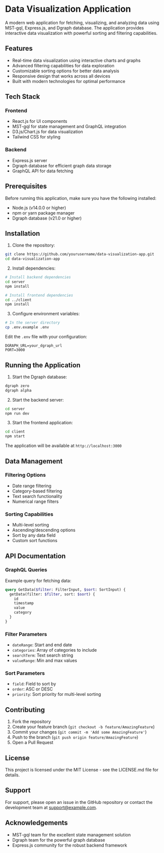 # Data Visualization Application

A modern web application for fetching, visualizing, and analyzing data using MST-gql, Express.js, and Dgraph database. The application provides interactive data visualization with powerful sorting and filtering capabilities.

## Features

- Real-time data visualization using interactive charts and graphs
- Advanced filtering capabilities for data exploration
- Customizable sorting options for better data analysis
- Responsive design that works across all devices
- Built with modern technologies for optimal performance

## Tech Stack

### Frontend
- React.js for UI components
- MST-gql for state management and GraphQL integration
- D3.js/Chart.js for data visualization
- Tailwind CSS for styling

### Backend
- Express.js server
- Dgraph database for efficient graph data storage
- GraphQL API for data fetching

## Prerequisites

Before running this application, make sure you have the following installed:
- Node.js (v14.0.0 or higher)
- npm or yarn package manager
- Dgraph database (v21.0 or higher)

## Installation

1. Clone the repository:
```bash
git clone https://github.com/yourusername/data-visualization-app.git
cd data-visualization-app
```

2. Install dependencies:
```bash
# Install backend dependencies
cd server
npm install

# Install frontend dependencies
cd ../client
npm install
```

3. Configure environment variables:
```bash
# In the server directory
cp .env.example .env
```

Edit the `.env` file with your configuration:
```
DGRAPH_URL=your_dgraph_url
PORT=3000
```

## Running the Application

1. Start the Dgraph database:
```bash
dgraph zero
dgraph alpha
```

2. Start the backend server:
```bash
cd server
npm run dev
```

3. Start the frontend application:
```bash
cd client
npm start
```

The application will be available at `http://localhost:3000`

## Data Management

### Filtering Options
- Date range filtering
- Category-based filtering
- Text search functionality
- Numerical range filters

### Sorting Capabilities
- Multi-level sorting
- Ascending/descending options
- Sort by any data field
- Custom sort functions

## API Documentation

### GraphQL Queries

Example query for fetching data:
```graphql
query GetData($filter: FilterInput, $sort: SortInput) {
  getData(filter: $filter, sort: $sort) {
    id
    timestamp
    value
    category
  }
}
```

### Filter Parameters
- `dateRange`: Start and end date
- `categories`: Array of categories to include
- `searchTerm`: Text search string
- `valueRange`: Min and max values

### Sort Parameters
- `field`: Field to sort by
- `order`: ASC or DESC
- `priority`: Sort priority for multi-level sorting

## Contributing

1. Fork the repository
2. Create your feature branch (`git checkout -b feature/AmazingFeature`)
3. Commit your changes (`git commit -m 'Add some AmazingFeature'`)
4. Push to the branch (`git push origin feature/AmazingFeature`)
5. Open a Pull Request

## License

This project is licensed under the MIT License - see the LICENSE.md file for details.

## Support

For support, please open an issue in the GitHub repository or contact the development team at support@example.com.

## Acknowledgements

- MST-gql team for the excellent state management solution
- Dgraph team for the powerful graph database
- Express.js community for the robust backend framework